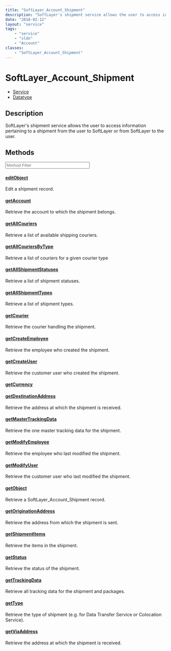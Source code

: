 ```yaml
---
title: "SoftLayer_Account_Shipment"
description: "SoftLayer's shipment service allows the user to access information pertaining to a shipment from the user to SoftLayer o... "
date: "2018-02-12"
layout: "service"
tags:
    - "service"
    - "sldn"
    - "Account"
classes:
    - "SoftLayer_Account_Shipment"
---
```

# SoftLayer_Account_Shipment
<div id='service-datatype'>
    <ul id='sldn-reference-tabs'>
    <li id='service'> <a href='/reference/services/SoftLayer_Account_Shipment' >Service</a></li>    <li id='datatype'> <a href='/reference/datatypes/SoftLayer_Account_Shipment' >Datatype</a></li>
    </ul>
</div>

## Description


SoftLayer's shipment service allows the user to access information pertaining to a shipment from the user to SoftLayer or from SoftLayer to the user. 



        
<div id="properties" class="content service-content">

## Methods

<div class="view-filters">
    <div class="clearfix">
        <div class="search-input-box">
            <input placeholder="Method Filter" onkeyup="titleSearch(inputId='edit-combine', divId='method-div', elementClass='method-row')" 
                type="text" id="edit-combine" value="" size="30" maxlength="128" class="form-text">
        </div>
    </div>
</div>

<div id="method-div">

<div class="method-row">

#### [editObject](/reference/services/SoftLayer_Account_Shipment/editObject)
Edit a shipment record.

</div>

<div class="method-row">

#### [getAccount](/reference/services/SoftLayer_Account_Shipment/getAccount)
Retrieve the account to which the shipment belongs.

</div>

<div class="method-row">

#### [getAllCouriers](/reference/services/SoftLayer_Account_Shipment/getAllCouriers)
Retrieve a list of available shipping couriers.

</div>

<div class="method-row">

#### [getAllCouriersByType](/reference/services/SoftLayer_Account_Shipment/getAllCouriersByType)
Retrieve a list of couriers for a given courier type

</div>

<div class="method-row">

#### [getAllShipmentStatuses](/reference/services/SoftLayer_Account_Shipment/getAllShipmentStatuses)
Retrieve a list of shipment statuses.

</div>

<div class="method-row">

#### [getAllShipmentTypes](/reference/services/SoftLayer_Account_Shipment/getAllShipmentTypes)
Retrieve a list of shipment types.

</div>

<div class="method-row">

#### [getCourier](/reference/services/SoftLayer_Account_Shipment/getCourier)
Retrieve the courier handling the shipment.

</div>

<div class="method-row">

#### [getCreateEmployee](/reference/services/SoftLayer_Account_Shipment/getCreateEmployee)
Retrieve the employee who created the shipment.

</div>

<div class="method-row">

#### [getCreateUser](/reference/services/SoftLayer_Account_Shipment/getCreateUser)
Retrieve the customer user who created the shipment.

</div>

<div class="method-row">

#### [getCurrency](/reference/services/SoftLayer_Account_Shipment/getCurrency)


</div>

<div class="method-row">

#### [getDestinationAddress](/reference/services/SoftLayer_Account_Shipment/getDestinationAddress)
Retrieve the address at which the shipment is received.

</div>

<div class="method-row">

#### [getMasterTrackingData](/reference/services/SoftLayer_Account_Shipment/getMasterTrackingData)
Retrieve the one master tracking data for the shipment.

</div>

<div class="method-row">

#### [getModifyEmployee](/reference/services/SoftLayer_Account_Shipment/getModifyEmployee)
Retrieve the employee who last modified the shipment.

</div>

<div class="method-row">

#### [getModifyUser](/reference/services/SoftLayer_Account_Shipment/getModifyUser)
Retrieve the customer user who last modified the shipment.

</div>

<div class="method-row">

#### [getObject](/reference/services/SoftLayer_Account_Shipment/getObject)
Retrieve a SoftLayer_Account_Shipment record.

</div>

<div class="method-row">

#### [getOriginationAddress](/reference/services/SoftLayer_Account_Shipment/getOriginationAddress)
Retrieve the address from which the shipment is sent.

</div>

<div class="method-row">

#### [getShipmentItems](/reference/services/SoftLayer_Account_Shipment/getShipmentItems)
Retrieve the items in the shipment.

</div>

<div class="method-row">

#### [getStatus](/reference/services/SoftLayer_Account_Shipment/getStatus)
Retrieve the status of the shipment.

</div>

<div class="method-row">

#### [getTrackingData](/reference/services/SoftLayer_Account_Shipment/getTrackingData)
Retrieve all tracking data for the shipment and packages.

</div>

<div class="method-row">

#### [getType](/reference/services/SoftLayer_Account_Shipment/getType)
Retrieve the type of shipment (e.g. for Data Transfer Service or Colocation Service).

</div>

<div class="method-row">

#### [getViaAddress](/reference/services/SoftLayer_Account_Shipment/getViaAddress)
Retrieve the address at which the shipment is received.

</div>
</div>

</div>

